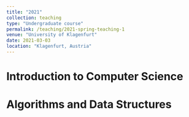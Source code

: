 ```yaml
---
title: "2021"
collection: teaching
type: "Undergraduate course"
permalink: /teaching/2021-spring-teaching-1
venue: "University of Klagenfurt"
date: 2021-03-03
location: "Klagenfurt, Austria"
---
```




Introduction to Computer Science
======

Algorithms and Data Structures
======

